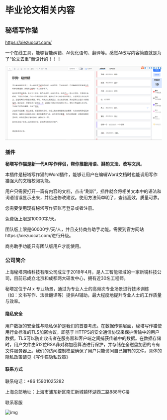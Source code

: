 # 毕业论文相关内容

## 秘塔写作猫

<https://xiezuocat.com/>

一个在线工具，能够智能纠错、AI优化语句、翻译等。感觉AI改写内容简直就是为了“论文去重”而设计的！！！

![1620049037257](assets/1620049037257.png)

### 插件

**秘塔写作猫是新一代AI写作伴侣，帮你推敲用语、斟酌文法、改写文风**。

本插件是秘塔写作猫的Word插件，能够让用户在编辑Word文档时也能调用写作猫强大的文档校阅功能。

用户只需要打开一篇有内容的文档，点击“刷新”，插件就会将相关文本中的语法和词语错误显示出来，并给出修改建议。使用方法简单明了，查错高效，质量可靠。

您需要使用现有秘塔写作猫账号登录或者注册。

免费版上限是10000字/天。

团队版上限是60000字/天/人，并且支持商务助手功能。需要到官方网站https://xiezuocat.com/进行升级。

商务助手功能只有团队版用户才能使用。

### 公司简介

上海秘塔网络科技有限公司成立于2018年4月，是人工智能领域的一家新锐科技公司，目前已成立北京和成都两大研发中心，拥有近30名工程师。

秘塔定位于AI x 专业场景，通过为专业人士的高频次专业场景进行技术训练（如：文书写作、法律翻译等）提供AI辅助，最大程度地提升专业人士的工作质量与效率。

#### 隐私安全

用户数据的安全性与隐私保护是我们的首要考虑。在数据传输层面，秘塔写作猫使用行业标准的TLS加密协议，即基于 HTTPS的安全通信协议来保护传输中的用户数据。TLS可以防止攻击者在服务器和客户端之间捕获传输中的数据。在数据存储时，用户文件由512位RSA非对称加密算法进行保护，并存储在全磁盘加密的专有文件服务器上。我们的访问控制模型确保了用户只能访问自己拥有的文件。具体的隐私政策请见《写作猫隐私政策》

#### 联系方式

联系电话：+86 15901025282

上海总部地址：上海市浦东新区南汇新城镇环湖西二路888号C楼

联系客服

![img](https://xiezuocat.com/static/img/wechat-service.jpg)

